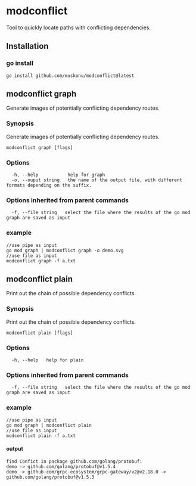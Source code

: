 # modconflict
Tool to quickly locate paths with conflicting dependencies.

## Installation
### go install
```shell
go install github.com/muskonu/modconflict@latest
```

## modconflict graph

Generate images of potentially conflicting dependency routes.

### Synopsis

Generate images of potentially conflicting dependency routes.

```
modconflict graph [flags]
```

### Options

```
  -h, --help           help for graph
  -o, --ouput string   the name of the output file, with different formats depending on the suffix.
```

### Options inherited from parent commands

```
  -f, --file string   select the file where the results of the go mod graph are saved as input
```

### example
```shell
//use pipe as input
go mod graph | modconflict graph -o demo.svg
//use file as input
modconflict graph -f a.txt
```

## modconflict plain

Print out the chain of possible dependency conflicts.

### Synopsis

Print out the chain of possible dependency conflicts.

```
modconflict plain [flags]
```

### Options

```
  -h, --help   help for plain
```

### Options inherited from parent commands

```
  -f, --file string   select the file where the results of the go mod graph are saved as input
```

### example
```shell
//use pipe as input
go mod graph | modconflict plain
//use file as input
modconflict plain -f a.txt
```
#### output
```shell
find Confict in package github.com/golang/protobuf:
demo -> github.com/golang/protobuf@v1.5.4
demo -> github.com/grpc-ecosystem/grpc-gateway/v2@v2.18.0 -> github.com/golang/protobuf@v1.5.3
```